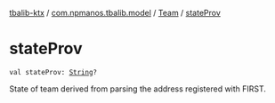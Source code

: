 [tbalib-ktx](../../index.md) / [com.npmanos.tbalib.model](../index.md) / [Team](index.md) / [stateProv](./state-prov.md)

# stateProv

`val stateProv: `[`String`](https://kotlinlang.org/api/latest/jvm/stdlib/kotlin/-string/index.html)`?`

State of team derived from parsing the address registered with FIRST.

